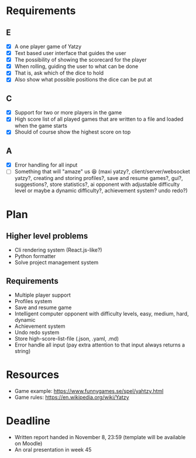 # Requirements

## E

- [x] A one player game of Yatzy
- [x] Text based user interface that guides the user
- [x] The possibility of showing the scorecard for the player
- [x] When rolling, guiding the user to what can be done
- [x] That is, ask which of the dice to hold
- [x] Also show what possible positions the dice can be put at

## C

- [x] Support for two or more players in the game
- [x] High score list of all played games that are written to a file and loaded when the game starts
- [x] Should of course show the highest score on top

## A

- [x] Error handling for all input
- [ ] Something that will "amaze" us 😆 (maxi yatzy?, client/server/websocket yatzy?, creating and storing profiles?, save and resume games?, gui?, suggestions?, store statistics?, ai opponent with adjustable difficulty level or maybe a dynamic difficulty?, achievement system? undo redo?)

# Plan

## Higher level problems

- Cli rendering system (React.js-like?)
- Python formatter
- Solve project management system

## Requirements

- Multiple player support
- Profiles system
- Save and resume game
- Intelligent computer opponent with difficulty levels, easy, medium, hard, dynamic
- Achievement system
- Undo redo system
- Store high-score-list-file (.json, .yaml, .md)
- Error handle all input (pay extra attention to that input always returns a string)

# Resources

- Game example: https://www.funnygames.se/spel/yahtzy.html
- Game rules: https://en.wikipedia.org/wiki/Yatzy

# Deadline

- Written report handed in November 8, 23:59 (template will be available on Moodle)
- An oral presentation in week 45
